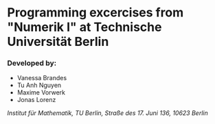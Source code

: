 # Programming excercises from "Numerik I" at Technische Universität Berlin


### Developed by:

- Vanessa Brandes
- Tu Anh Nguyen
- Maxime Vorwerk
- Jonas Lorenz

*Institut für Mathematik, TU Berlin, Straße des 17. Juni 136, 10623 Berlin*
